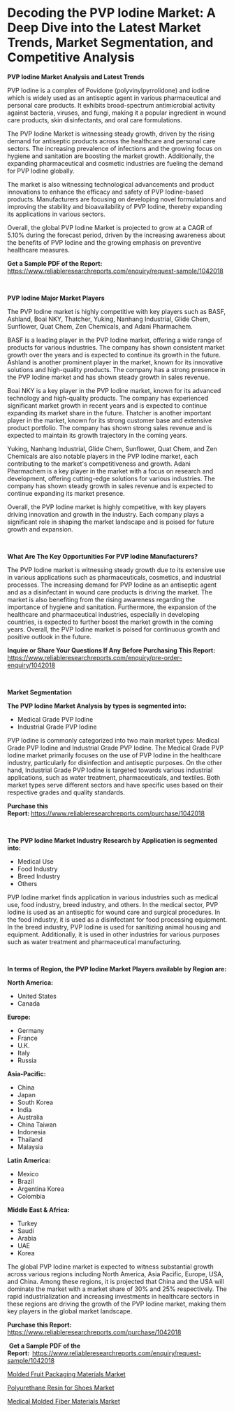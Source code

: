 <p><h1>Decoding the PVP Iodine Market: A Deep Dive into the Latest Market Trends, Market Segmentation, and Competitive Analysis</h1></p><p><strong>PVP Iodine Market Analysis and Latest Trends</strong></p>
<p><p>PVP Iodine is a complex of Povidone (polyvinylpyrrolidone) and iodine which is widely used as an antiseptic agent in various pharmaceutical and personal care products. It exhibits broad-spectrum antimicrobial activity against bacteria, viruses, and fungi, making it a popular ingredient in wound care products, skin disinfectants, and oral care formulations.</p><p>The PVP Iodine Market is witnessing steady growth, driven by the rising demand for antiseptic products across the healthcare and personal care sectors. The increasing prevalence of infections and the growing focus on hygiene and sanitation are boosting the market growth. Additionally, the expanding pharmaceutical and cosmetic industries are fueling the demand for PVP Iodine globally.</p><p>The market is also witnessing technological advancements and product innovations to enhance the efficacy and safety of PVP Iodine-based products. Manufacturers are focusing on developing novel formulations and improving the stability and bioavailability of PVP Iodine, thereby expanding its applications in various sectors.</p><p>Overall, the global PVP Iodine Market is projected to grow at a CAGR of 5.10% during the forecast period, driven by the increasing awareness about the benefits of PVP Iodine and the growing emphasis on preventive healthcare measures.</p></p>
<p><strong>Get a Sample PDF of the Report:&nbsp;</strong> <a href="https://www.reliableresearchreports.com/enquiry/request-sample/1042018">https://www.reliableresearchreports.com/enquiry/request-sample/1042018</a></p>
<p>&nbsp;</p>
<p><strong>PVP Iodine Major Market Players</strong></p>
<p><p>The PVP Iodine market is highly competitive with key players such as BASF, Ashland, Boai NKY, Thatcher, Yuking, Nanhang Industrial, Glide Chem, Sunflower, Quat Chem, Zen Chemicals, and Adani Pharmachem. </p><p>BASF is a leading player in the PVP Iodine market, offering a wide range of products for various industries. The company has shown consistent market growth over the years and is expected to continue its growth in the future. Ashland is another prominent player in the market, known for its innovative solutions and high-quality products. The company has a strong presence in the PVP Iodine market and has shown steady growth in sales revenue.</p><p>Boai NKY is a key player in the PVP Iodine market, known for its advanced technology and high-quality products. The company has experienced significant market growth in recent years and is expected to continue expanding its market share in the future. Thatcher is another important player in the market, known for its strong customer base and extensive product portfolio. The company has shown strong sales revenue and is expected to maintain its growth trajectory in the coming years.</p><p>Yuking, Nanhang Industrial, Glide Chem, Sunflower, Quat Chem, and Zen Chemicals are also notable players in the PVP Iodine market, each contributing to the market's competitiveness and growth. Adani Pharmachem is a key player in the market with a focus on research and development, offering cutting-edge solutions for various industries. The company has shown steady growth in sales revenue and is expected to continue expanding its market presence. </p><p>Overall, the PVP Iodine market is highly competitive, with key players driving innovation and growth in the industry. Each company plays a significant role in shaping the market landscape and is poised for future growth and expansion.</p></p>
<p>&nbsp;</p>
<p><strong>What Are The Key Opportunities For PVP Iodine Manufacturers?</strong></p>
<p><p>The PVP Iodine market is witnessing steady growth due to its extensive use in various applications such as pharmaceuticals, cosmetics, and industrial processes. The increasing demand for PVP Iodine as an antiseptic agent and as a disinfectant in wound care products is driving the market. The market is also benefiting from the rising awareness regarding the importance of hygiene and sanitation. Furthermore, the expansion of the healthcare and pharmaceutical industries, especially in developing countries, is expected to further boost the market growth in the coming years. Overall, the PVP Iodine market is poised for continuous growth and positive outlook in the future.</p></p>
<p><strong>Inquire or Share Your Questions If Any Before Purchasing This Report:</strong> <a href="https://www.reliableresearchreports.com/enquiry/pre-order-enquiry/1042018">https://www.reliableresearchreports.com/enquiry/pre-order-enquiry/1042018</a></p>
<p>&nbsp;</p>
<p><strong>Market Segmentation</strong></p>
<p><strong>The PVP Iodine Market Analysis by types is segmented into:</strong></p>
<p><ul><li>Medical Grade PVP Iodine</li><li>Industrial Grade PVP Iodine</li></ul></p>
<p><p>PVP Iodine is commonly categorized into two main market types: Medical Grade PVP Iodine and Industrial Grade PVP Iodine. The Medical Grade PVP Iodine market primarily focuses on the use of PVP Iodine in the healthcare industry, particularly for disinfection and antiseptic purposes. On the other hand, Industrial Grade PVP Iodine is targeted towards various industrial applications, such as water treatment, pharmaceuticals, and textiles. Both market types serve different sectors and have specific uses based on their respective grades and quality standards.</p></p>
<p><strong>Purchase this Report:&nbsp;</strong><a href="https://www.reliableresearchreports.com/purchase/1042018">https://www.reliableresearchreports.com/purchase/1042018</a></p>
<p>&nbsp;</p>
<p><strong>The PVP Iodine Market Industry Research by Application is segmented into:</strong></p>
<p><ul><li>Medical Use</li><li>Food Industry</li><li>Breed Industry</li><li>Others</li></ul></p>
<p><p>PVP Iodine market finds application in various industries such as medical use, food industry, breed industry, and others. In the medical sector, PVP Iodine is used as an antiseptic for wound care and surgical procedures. In the food industry, it is used as a disinfectant for food processing equipment. In the breed industry, PVP Iodine is used for sanitizing animal housing and equipment. Additionally, it is used in other industries for various purposes such as water treatment and pharmaceutical manufacturing.</p></p>
<p>&nbsp;</p>
<p><strong>In terms of Region, the PVP Iodine Market Players available by Region are:</strong></p>
<p>
    <p> <strong> North America: </strong>
        <ul>
            <li>United States</li>
            <li>Canada</li>
        </ul>
        </p> 
    <p> <strong> Europe: </strong>
        <ul>
            <li>Germany</li>
            <li>France</li>
            <li>U.K.</li>
            <li>Italy</li>
            <li>Russia</li>
        </ul>
        </p> 
    <p> <strong> Asia-Pacific: </strong>
        <ul>
            <li>China</li>
            <li>Japan</li>
            <li>South Korea</li>
            <li>India</li>
            <li>Australia</li>
            <li>China Taiwan</li>
            <li>Indonesia</li>
            <li>Thailand</li>
            <li>Malaysia</li>
        </ul>
        </p> 
    <p> <strong> Latin America: </strong>
        <ul>
            <li>Mexico</li>
            <li>Brazil</li>
            <li>Argentina Korea</li>
            <li>Colombia</li>
        </ul>
        </p> 
    <p> <strong> Middle East & Africa: </strong>
        <ul>
            <li>Turkey</li>
            <li>Saudi</li>
            <li>Arabia</li>
            <li>UAE</li>
            <li>Korea</li>
        </ul>
    </p>
    </p>
<p><p>The global PVP Iodine market is expected to witness substantial growth across various regions including North America, Asia Pacific, Europe, USA, and China. Among these regions, it is projected that China and the USA will dominate the market with a market share of 30% and 25% respectively. The rapid industrialization and increasing investments in healthcare sectors in these regions are driving the growth of the PVP Iodine market, making them key players in the global market landscape.</p></p>
<p><strong>Purchase this Report: </strong><a href="https://www.reliableresearchreports.com/purchase/1042018">https://www.reliableresearchreports.com/purchase/1042018</a></p>
<p>&nbsp;<strong>Get a Sample PDF of the Report:&nbsp;&nbsp;</strong><a href="https://www.reliableresearchreports.com/enquiry/request-sample/1042018">https://www.reliableresearchreports.com/enquiry/request-sample/1042018</a></p>
<p><strong></strong></p>
<p><p><a href="https://view.publitas.com/reportprime-1/molded-fruit-packaging-materials-market-size-growth-and-forecast-from-2023-2030/">Molded Fruit Packaging Materials Market</a></p><p><a href="https://view.publitas.com/reportprime-1/polyurethane-resin-for-shoes-market-research-report-the-key-to-successful-business-strategy-forecasted-for-period-from-2023-2030/">Polyurethane Resin for Shoes Market</a></p><p><a href="https://view.publitas.com/reportprime-1/medical-molded-fiber-materials-market-size-and-examines-its-market-scope-with-a-primary-focus-on-growth-opportunities-and-forecasted-trends-spanning-from-2023-to-2030/">Medical Molded Fiber Materials Market</a></p></p>